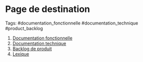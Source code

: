 # Page de destination
Tags: #documentation_fonctionnelle #documentation_technique #product_backlog 

1. [Documentation fonctionnelle](/Main/documentation_fonctionnelle/index)
2. [Documentation technique](/Main/documentation_technique/index)
3. [Backlog de produit](/Main/product_backlog/index)
4. [Lexique](/Main/lexique)